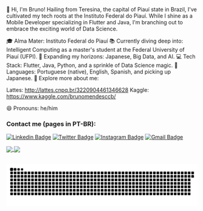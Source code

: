 👋 Hi, I'm Bruno! Hailing from Teresina, the capital of Piauí state in Brazil, I've cultivated my tech roots at the Instituto Federal do Piauí. While I shine as a Mobile Developer specializing in Flutter and Java, I'm branching out to embrace the exciting world of Data Science.

🎓 Alma Mater: Instituto Federal do Piauí
📚 Currently diving deep into: Intelligent Computing as a master's student at the Federal University of Piauí (UFPI).
🌱 Expanding my horizons: Japanese, Big Data, and AI.
💻 Tech Stack: Flutter, Java, Python, and a sprinkle of Data Science magic.
💬 Languages: Portuguese (native), English, Spanish, and picking up Japanese.
🔗 Explore more about me:

Lattes: http://lattes.cnpq.br/3220904461346628
Kaggle: https://www.kaggle.com/brunomendesccb/

😄 Pronouns: he/him


### Contact me (pages in PT-BR):

[![Linkedin Badge](https://img.shields.io/badge/-brunomendesccb-blue?style=flat&logo=Linkedin&logoColor=white&link=https://www.linkedin.com/in/brunomendesccb/)](https://www.linkedin.com/in/brunomendesccb/)
[![Twitter Badge](https://img.shields.io/badge/-@brunomendesccb-1ca0f1?style=flat&labelColor=1ca0f1&logo=twitter&logoColor=white&link=https://twitter.com/brunomendesccb)](https://twitter.com/brunomendesccb)
[![Instagram Badge](https://img.shields.io/badge/-@brunomendesccb-purple?style=flat&logo=instagram&logoColor=white&link=https://instagram.com/brunomendesccb?igshid=OGQ5ZDc2ODk2ZA==)](https://instagram.com/brunomendesccb?igshid=OGQ5ZDc2ODk2ZA==)
[![Gmail Badge](https://img.shields.io/badge/-brunomendesccb-c14438?style=flat&logo=Gmail&logoColor=white&link=mailto:brunomendesccb@gmail.com)](mailto:brunomendesccb@gmail.com)
  
 <div>
  <a href="https://github.com/brunomendesdecarvalho">
  <img height="180em"   align="center" src="https://github-readme-stats.vercel.app/api?username=brunomendesdecarvalho&show_icons=true&theme=jolly&include_all_commits=true&count_private=true"/>
  <img height="180em"  align="center" src="https://github-readme-stats.vercel.app/api/top-langs/?username=brunomendesdecarvalho&&layout=compact&hide=shell&theme=jolly"/>
</div>
 <br>
<div  align="center"> 
 
  ![Snake animation](https://github.com/brunomendesdecarvalho/brunomendesdecarvalho/blob/output/github-contribution-grid-snake.svg)
 
</div>
